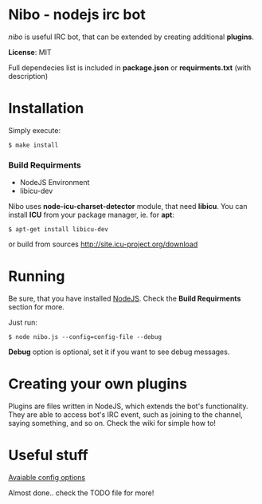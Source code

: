 # Nibo - nodejs irc bot
_nibo_ is useful IRC bot, that can be extended by creating additional __plugins__.

**License**: MIT

Full dependecies list is included in **package.json** or **requirments.txt** (with description)

# Installation
Simply execute:
```
$ make install
```
### Build Requirments
* NodeJS Environment
* libicu-dev

Nibo uses **node-icu-charset-detector** module, that need **libicu**.
You can install **ICU** from your package manager, ie. for **apt**:
``` 
$ apt-get install libicu-dev
```
or build from sources http://site.icu-project.org/download

# Running
Be sure, that you have installed [NodeJS](http://nodejs.org). Check the **Build Requirments** section for more.

Just run:
```
$ node nibo.js --config=config-file --debug 
```
**Debug** option is optional, set it if you want to see debug messages.

# Creating your own plugins
Plugins are files written in NodeJS, which extends the bot's functionality. They are able to access bot's IRC event, such as joining to the channel, saying something, and so on. Check the wiki for simple how to!

# Useful stuff
[Avaiable config options](https://github.com/MrPoxipol/nibo/wiki/Config-options)

Almost done.. check the TODO file for more!